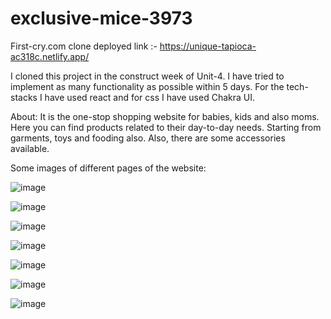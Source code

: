 # exclusive-mice-3973

First-cry.com clone deployed link :- https://unique-tapioca-ac318c.netlify.app/

I cloned this project in the construct week of Unit-4. I have tried to implement as many functionality as possible within 5 days. For the tech-stacks I have used react and for css I have used Chakra UI.

About: It is the one-stop shopping website for babies, kids and also moms. Here you can find products related to their day-to-day needs. Starting from garments, toys and fooding also. Also, there are some accessories available.

Some images of different pages of the website:

![image](https://user-images.githubusercontent.com/111522711/213983732-1683d165-ab46-4310-9c8e-2f22101bba09.png)

![image](https://user-images.githubusercontent.com/111522711/213983831-45748c8d-1484-4387-947a-53a7849d9b67.png)

![image](https://user-images.githubusercontent.com/111522711/213983891-74f23294-118c-487f-8142-ba506ef54d0d.png)

![image](https://user-images.githubusercontent.com/111522711/213983995-4569d4cf-e9bb-45d4-b5ae-22122fb5fc07.png)

![image](https://user-images.githubusercontent.com/111522711/213984054-6fd75460-935b-4ca6-b51a-9c7c404d946e.png)

![image](https://user-images.githubusercontent.com/111522711/213984121-632ee141-a4f6-4def-b127-5d3f95f78cca.png)

![image](https://user-images.githubusercontent.com/111522711/213984158-174d0daa-3ffc-405a-9b1c-0b6843f6a96c.png)
